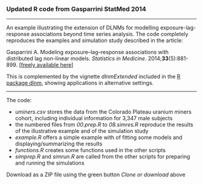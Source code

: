 
### Updated R code from Gasparrini StatMed 2014

--------------------------------------------------------------------------------

An example illustrating the extension of DLNMs for modelling exposure-lag-response associations beyond time series analysis. The code completely reproduces the examples and simulation study described in the article:

Gasparrini A. Modeling exposure–lag–response associations with distributed lag non-linear models. *Statistics in Medicine*. 2014;**33**(5):881-899. [[freely available here](http://www.ag-myresearch.com/2014_gasparrini_statmed.html)]

This is complemented by the vignette *dlnmExtended* included in the [R package dlnm](https://github.com/gasparrini/dlnm), showing applications in alternative settings.

--------------------------------------------------------------------------------

The code:

  * *uminers.csv* stores the data from the Colorado Plateau uranium miners cohort, including individual information for 3,347 male subjects
  * the numbered files from *00.prep.R* to *08.simres.R* reproduce the results of the illustrative example and of the simulation study
  * *example.R* offers a simple example with of fitting some models and displaying/summarizing the results
  * *functions.R* creates some functions used in the other scripts
  * *simprep.R* and *simrun.R* are called from the other scripts for preparing and running the simulations
  
Download as a ZIP file using the green button *Clone or download* above